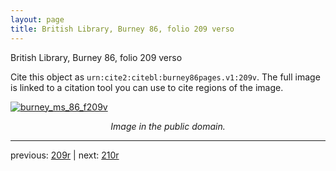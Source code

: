 ```yaml
---
layout: page
title: British Library, Burney 86, folio 209 verso
---
```


British Library, Burney 86, folio 209 verso

Cite this object as `urn:cite2:citebl:burney86pages.v1:209v`.  The full image is linked to a citation tool you can use to cite regions of the image.

[![burney_ms_86_f209v](http://www.homermultitext.org/iipsrv?IIIF=/project/homer/pyramidal/deepzoom/citebl/burney86imgs/v1/burney_ms_86_f209v.tif/full/800,/0/default.jpg)](http://www.homermultitext.org/ict2/?urn=urn:cite2:citebl:burney86imgs.v1:burney_ms_86_f209v) 

<p style="text-align: center; font-style: italic;">Image in the public domain.</p>

---

previous: [209r](../209r/) | next: [210r](../210r/)